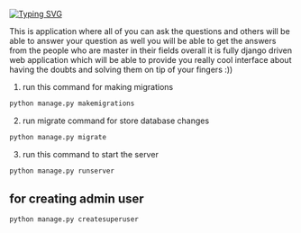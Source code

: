 
[![Typing SVG](https://readme-typing-svg.demolab.com?font=Comfortaa&size=100&pause=1000&color=18b8d0&center=true&vCenter=true&width=2000&height=200&lines=HI+%F0%9F%91%8B+!+;THIS+IS+ASK+ME!!+%F0%9F%92%BB;By;Kunj+Patel;Kailash+Rajput)](https://git.io/typing-svg)

This is application where all of you can ask the questions and others will be able to answer your question
as well you will be able to get the answers from the people who are master in their fields 
overall it is fully django driven web application which will be able to provide you really cool interface about having the doubts and solving them
on tip of your fingers :))

 
1. run this command for making migrations
```bash
python manage.py makemigrations
```
2. run migrate command for store database changes

```bash
python manage.py migrate
```
3. run this command to start the server
```bash
python manage.py runserver
```

## for creating admin user

```bash
python manage.py createsuperuser
```



